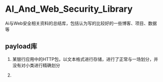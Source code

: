 # AI_And_Web_Security_Library
Ai与Web安全相关资料的总结库，包括认为写的比较好的一些博客、项目、数据等




## payload库
1. 某银行应用中的HTTP包，以文本格式进行存储，进行了正常与一场划分，并没有对小类进行精确划分 

2.
